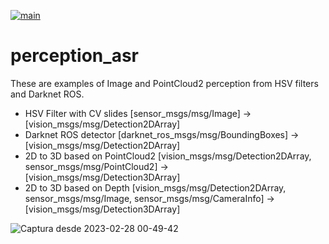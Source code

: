 [![main](https://github.com/fmrico/perception_asr/actions/workflows/main.yaml/badge.svg)](https://github.com/fmrico/perception_asr/actions/workflows/main.yaml)

# perception_asr

These are examples of Image and PointCloud2 perception from HSV filters and Darknet ROS.

* HSV Filter with CV slides [sensor_msgs/msg/Image] -> [vision_msgs/msg/Detection2DArray]
* Darknet ROS detector [darknet_ros_msgs/msg/BoundingBoxes] -> [vision_msgs/msg/Detection2DArray]
* 2D to 3D based on PointCloud2 [vision_msgs/msg/Detection2DArray, sensor_msgs/msg/PointCloud2] -> [vision_msgs/msg/Detection3DArray]
* 2D to 3D based on Depth [vision_msgs/msg/Detection2DArray, sensor_msgs/msg/Image, sensor_msgs/msg/CameraInfo] -> [vision_msgs/msg/Detection3DArray]

![Captura desde 2023-02-28 00-49-42](https://user-images.githubusercontent.com/3810011/221715529-7b96a22b-cf17-4895-98fd-031609979805.png)
